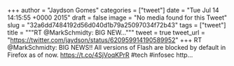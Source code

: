 
+++
author = "Jaydson Gomes"
categories = ["tweet"]
date = "Tue Jul 14 14:15:55 +0000 2015"
draft = false
image = "No media found for this Tweet"
slug = "32a6dd7484192d56d040d1b79a25097034f72b43"
tags = ["tweet"]
title = """RT @MarkSchmidty: BIG NEW..."""
tweet = true
tweet_url = "https://twitter.com/jaydson/status/620959914190589952"
+++
RT @MarkSchmidty: BIG NEWS!! All versions of Flash are blocked by default in Firefox as of now. https://t.co/4SjVoqKPrR #tech #infosec http…
